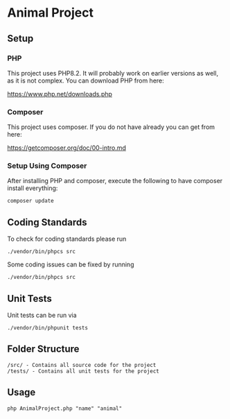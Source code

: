 # Animal Project

## Setup
### PHP
This project uses PHP8.2. It will probably work on earlier versions as well, as it is not complex. You can download PHP from here:

https://www.php.net/downloads.php

### Composer
This project uses composer. If you do not have already you can get from here:

https://getcomposer.org/doc/00-intro.md

### Setup Using Composer
After installing PHP and composer, execute the following to have composer install everything:
```
composer update
```

## Coding Standards
To check for coding standards please run
```
./vendor/bin/phpcs src
```
Some coding issues can be fixed by running
```
./vendor/bin/phpcs src
```
## Unit Tests
Unit tests can be run via
```
./vendor/bin/phpunit tests
```
## Folder Structure
```
/src/ - Contains all source code for the project
/tests/ - Contains all unit tests for the project
```
## Usage
    php AnimalProject.php "name" "animal"
